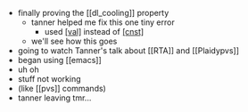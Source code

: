 - finally proving the [[dl_cooling]] property
	- tanner helped me fix this one tiny error
		- used [[val]]() instead of [[cnst]]()
	- we'll see how this goes
- going to watch Tanner's talk about [[RTA]] and [[Plaidypvs]]
- began using [[emacs]]
- uh oh
- stuff not working
- (like [[pvs]] commands)
- tanner leaving tmr...
